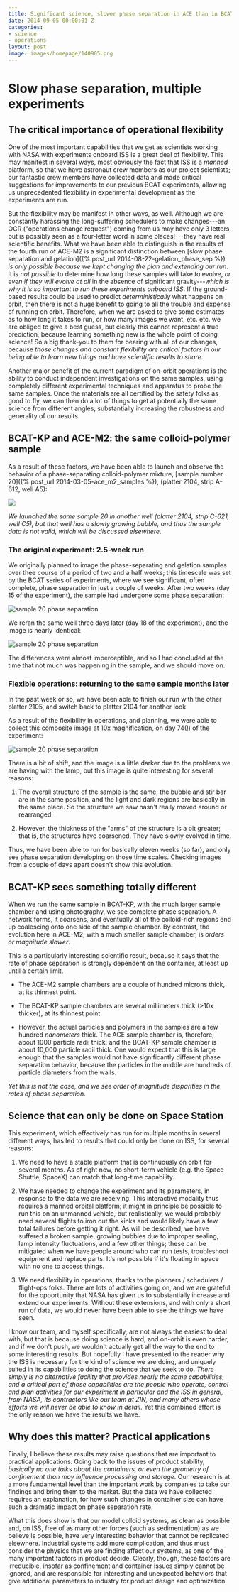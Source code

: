 ```yaml
---
title: Significant science, slower phase separation in ACE than in BCAT-KP
date: 2014-09-05 00:00:01 Z
categories:
- science
- operations
layout: post
image: images/homepage/140905.png
---
```


# Slow phase separation, multiple experiments

## The critical importance of operational flexibility

One of the most important capabilities that we get as scientists working with NASA with experiments onboard ISS is a great deal of flexibility. This may manifest in several ways, most obviously the fact that ISS is a _manned_ platform, so that we have astronaut crew members as our project scientists; our fantastic crew members have collected data and made critical suggestions for improvements to our previous BCAT experiments, allowing us unprecedented flexibility in experimental development as the experiments are run.

But the flexibility may be manifest in other ways, as well. Although we are constantly harassing the long-suffering schedulers to make changes---an OCR ("operations change request") coming from us may have only 3 letters, but is possibly seen as a four-letter word in some places!---they have real scientific benefits. What we have been able to distinguish in the results of the fourth run of ACE-M2 is a significant distinction between [slow phase separation and gelation]({% post_url 2014-08-22-gelation_phase_sep %}) _is only possible because we kept changing the plan and extending our run_. It is *not possible* to determine how long these samples will take to evolve, _or even if they will evolve at all_ in the absence of significant gravity---_which is why it is so important to run these experiments onboard ISS_. If the ground-based results could be used to predict _deterministically_ what happens on orbit, then there is not a huge benefit to going to all the trouble and expense of running on orbit. Therefore, when we are asked to give some estimates as to how long it takes to run, or how many images we want, etc. etc. we are obliged to give a best guess, but clearly this cannot represent a true prediction, because learning something new is the whole point of doing science! So a big thank-you to them for bearing with all of our changes, because _those changes and constant flexibility are critical factors in our being able to learn new things and have scientific results to share_. 

Another major benefit of the current paradigm of on-orbit operations is the ability to conduct independent investigations on the same samples, using completely different experimental techniques and apparatus to probe the same samples. Once the materials are all certified by the safety folks as good to fly, we can then do a lot of things to get at potentially the same science from different angles, substantially increasing the robustness and generality of our results.

## BCAT-KP and ACE-M2: the same colloid-polymer sample

As a result of these factors, we have been able to launch and observe the behavior of a phase-separating colloid-polymer mixture, [sample number 20]({% post_url 2014-03-05-ace_m2_samples %}), (platter 2104, strip A-612, well A5):

![](/images/ace_m2_sample_tiles/sample20.png)

_We launched the same sample 20 in another well (platter 2104, strip C-621, well C5), but that well has a slowly growing bubble, and thus the sample data is not valid, which will be discussed elsewhere_.

### The original experiment: 2.5-week run

We originally planned to image the phase-separating and gelation samples over thee course of a period of two and a half weeks; this timescale was set by the BCAT series of experiments, where we see significant, often complete, phase separation in just a couple of weeks. After two weeks (day 15 of the experiment), the sample had undergone some phase separation:

![sample 20 phase separation](/images/2014_09_05_slow_phase_sep/p4a5s20_10x_z080_xy0_188.png)

We reran the same well three days later (day 18 of the experiment), and the image is nearly identical:

![sample 20 phase separation](/images/2014_09_05_slow_phase_sep/p4a5s20_10x_z080_xy0_191.png)

The differences were almost imperceptible, and so I had concluded at the time that not much was happening in the sample, and we should move on.

### Flexible operations: returning to the same sample months later

In the past week or so, we have been able to finish our run with the other platter 2105, and switch back to platter 2104 for another look.

As a result of the flexibility in operations, and planning, we were able to collect this composite image at 10x magnification, on day 74(!) of the experiment:

![sample 20 phase separation](/images/2014_09_05_slow_phase_sep/p4a5s20_10x_z080_xy0_247.png)

There is a bit of shift, and the image is a little darker due to the problems we are having with the lamp, but this image is quite interesting for several reasons:

1. The overall structure of the sample is the same, the bubble and stir bar are in the same position, and the light and dark regions are basically in the same place. So the structure we saw hasn't really moved around or rearranged.

2. However, the thickness of the "arms" of the structure is a bit greater; that is, the structures have coarsened. They have slowly evolved in time.

Thus, we have been able to run for basically eleven weeks (so far), and only see phase separation developing on those time scales. Checking images from a couple of days apart doesn't show this evolution.

## BCAT-KP sees something totally different

When we run the same sample in BCAT-KP, with the much larger sample chamber and using photography, we see complete phase separation. A network forms, it coarsens, and eventually all of the colloid-rich regions end up coalescing onto one side of the sample chamber. By contrast, the evolution here in ACE-M2, with a much smaller sample chamber, is _orders or magnitude slower_.

This is a particularly interesting scientific result, because it says that the rate of phase separation is strongly dependent on the container, at least up until a certain limit.

+ The ACE-M2 sample chambers are a couple of hundred microns thick, at its thinnest point.

+ The BCAT-KP sample chambers are several millimeters thick (>10x thicker), at its thinnest point.

+ However, the actual particles and polymers in the samples are a few hundred _nanometers_ thick. The ACE sample chamber is, therefore, about 1000 particle radii thick, and the BCAT-KP sample chamber is about 10,000 particle radii thick. One would expect that this is large enough that the samples would not have significantly different phase separation behavior, because the particles in the middle are hundreds of particle diameters from the walls.

*Yet this is not the case, and we see order of magnitude disparities in the rates of phase separation*.

## Science that can only be done on Space Station

This experiment, which effectively has run for multiple months in several different ways, has led to results that could only be done on ISS, for several reasons:

1. We need to have a stable platform that is continuously on orbit for several months. As of right now, no short-term vehicle (e.g. the Space Shuttle, SpaceX) can match that long-time capability.

2. We have needed to change the experiment and its parameters, in response to the data we are receiving. This interactive modality thus requires a manned orbital platform; it might in principle be possible to run this on an unmanned vehicle, but realistically, we would probably need several flights to iron out the kinks and would likely have a few total failures before getting it right. As will be described, we have suffered a broken sample, growing bubbles due to improper sealing, lamp intensity fluctuations, and a few other things; these can be mitigated when we have people around who can run tests, troubleshoot equipment and replace parts. It's not possible if it's floating in space with no one to access things.

3. We need flexibility in operations, thanks to the planners / schedulers / flight-ops folks. There are lots of activities going on, and we are grateful for the opportunity that NASA has given us to substantially increase and extend our experiments. Without these extensions, and with only a short run of data, we would never have been able to see the things we have seen. 

I know our team, and myself specifically, are not always the easiest to deal with, but that is because doing science is hard, and on-orbit is even harder, and if we don't push, we wouldn't actually get all the way to the end to some interesting results. But hopefully I have presented to the reader why the ISS is necessary for the kind of science we are doing, and uniquely suited in its capabilities to doing the science that we seek to do. _There simply is no alternative facility that provides nearly the same capabilities, and a critical part of those capabilities are the people who operate, control and plan activities for our experiment in particular and the ISS in general, from NASA, its contractors like our team at ZIN, and many others whose efforts we will never be able to know in detail_. Yet this combined effort is the only reason we have the results we have.

## Why does this matter? Practical applications

Finally, I believe these results may raise questions that are important to practical applications. Going back to the issues of product stability, _basically no one talks about the containers, or even the geometry of confinement than may influence processing and storage_. Our research is at a more fundamental level than the important work by companies to take our findings and bring them to the market. But the data we have collected requires an explanation, for how such changes in container size can have such a dramatic impact on phase separation rate. 

What this does show is that our model colloid systems, as clean as possible and, on ISS, free of as many other forces (such as sedimentation) as we believe is possible, have very interesting behavior that cannot be replicated elsewhere. Industrial systems add more complication, and thus must consider the physics that we are finding affect our systems, as one of the many important factors in product decide. Clearly, though, these factors are irreducible, insofar as confinement and container issues simply cannot be ignored, and are responsible for interesting and unexpected behaviors that give additional parameters to industry for product design and optimization.

